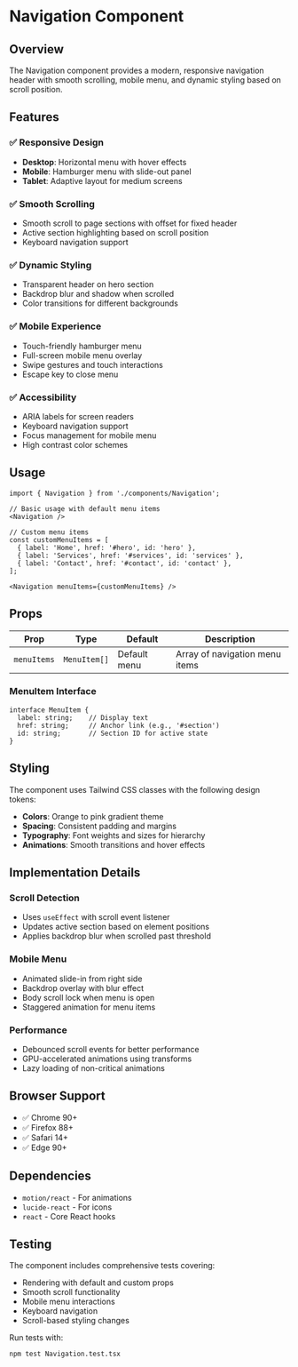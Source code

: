 # Navigation Component

## Overview

The Navigation component provides a modern, responsive navigation header with smooth scrolling, mobile menu, and dynamic styling based on scroll position.

## Features

### ✅ Responsive Design
- **Desktop**: Horizontal menu with hover effects
- **Mobile**: Hamburger menu with slide-out panel
- **Tablet**: Adaptive layout for medium screens

### ✅ Smooth Scrolling
- Smooth scroll to page sections with offset for fixed header
- Active section highlighting based on scroll position
- Keyboard navigation support

### ✅ Dynamic Styling
- Transparent header on hero section
- Backdrop blur and shadow when scrolled
- Color transitions for different backgrounds

### ✅ Mobile Experience
- Touch-friendly hamburger menu
- Full-screen mobile menu overlay
- Swipe gestures and touch interactions
- Escape key to close menu

### ✅ Accessibility
- ARIA labels for screen readers
- Keyboard navigation support
- Focus management for mobile menu
- High contrast color schemes

## Usage

```tsx
import { Navigation } from './components/Navigation';

// Basic usage with default menu items
<Navigation />

// Custom menu items
const customMenuItems = [
  { label: 'Home', href: '#hero', id: 'hero' },
  { label: 'Services', href: '#services', id: 'services' },
  { label: 'Contact', href: '#contact', id: 'contact' },
];

<Navigation menuItems={customMenuItems} />
```

## Props

| Prop | Type | Default | Description |
|------|------|---------|-------------|
| `menuItems` | `MenuItem[]` | Default menu | Array of navigation menu items |

### MenuItem Interface

```tsx
interface MenuItem {
  label: string;    // Display text
  href: string;     // Anchor link (e.g., '#section')
  id: string;       // Section ID for active state
}
```

## Styling

The component uses Tailwind CSS classes with the following design tokens:

- **Colors**: Orange to pink gradient theme
- **Spacing**: Consistent padding and margins
- **Typography**: Font weights and sizes for hierarchy
- **Animations**: Smooth transitions and hover effects

## Implementation Details

### Scroll Detection
- Uses `useEffect` with scroll event listener
- Updates active section based on element positions
- Applies backdrop blur when scrolled past threshold

### Mobile Menu
- Animated slide-in from right side
- Backdrop overlay with blur effect
- Body scroll lock when menu is open
- Staggered animation for menu items

### Performance
- Debounced scroll events for better performance
- GPU-accelerated animations using transforms
- Lazy loading of non-critical animations

## Browser Support

- ✅ Chrome 90+
- ✅ Firefox 88+
- ✅ Safari 14+
- ✅ Edge 90+

## Dependencies

- `motion/react` - For animations
- `lucide-react` - For icons
- `react` - Core React hooks

## Testing

The component includes comprehensive tests covering:
- Rendering with default and custom props
- Smooth scroll functionality
- Mobile menu interactions
- Keyboard navigation
- Scroll-based styling changes

Run tests with:
```bash
npm test Navigation.test.tsx
```